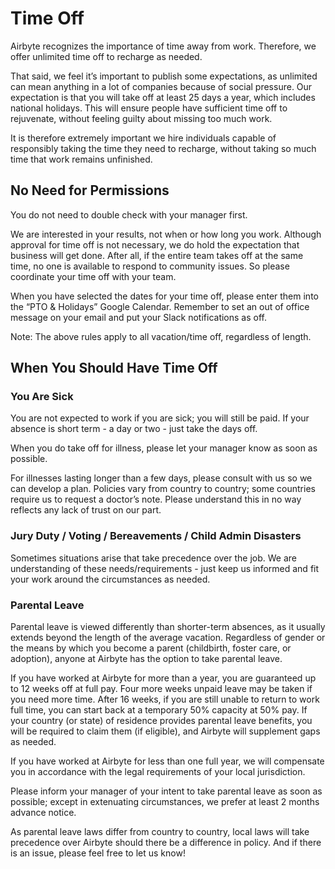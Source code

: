 # Time Off

Airbyte recognizes the importance of time away from work. Therefore, we offer unlimited time off to recharge as needed. 

That said, we feel it’s important to publish some expectations, as unlimited can mean anything in a lot of companies because of social pressure. Our expectation is that you will take off at least 25 days a year, which includes national holidays. This will ensure people have sufficient time off to rejuvenate, without feeling guilty about missing too much work.

It is therefore extremely important we hire individuals capable of responsibly taking the time they need to recharge, without taking so much time that work remains unfinished. 

## No Need for Permissions

You do not need to double check with your manager first. 

We are interested in your results, not when or how long you work. Although approval for time off is not necessary, we do hold the expectation that business will get done. After all, if the entire team takes off at the same time, no one is available to respond to community issues. So please coordinate your time off with your team.

When you have selected the dates for your time off, please enter them into the “PTO & Holidays” Google Calendar. Remember to set an out of office message on your email and put your Slack notifications as off.

Note: The above rules apply to all vacation/time off, regardless of length. 

## When You Should Have Time Off

### You Are Sick

You are not expected to work if you are sick; you will still be paid. If your absence is short term - a day or two - just take the days off.

When you do take off for illness, please let your manager know as soon as possible.

For illnesses lasting longer than a few days, please consult with us so we can develop a plan. Policies vary from country to country; some countries require us to request a doctor’s note. Please understand this in no way reflects any lack of trust on our part. 

### Jury Duty / Voting / Bereavements / Child Admin Disasters

Sometimes situations arise that take precedence over the job. We are understanding of these needs/requirements -  just keep us informed and fit your work around the circumstances as  needed.

### Parental Leave

Parental leave is viewed differently than shorter-term absences, as it usually extends beyond the length of the average vacation. Regardless of gender or the means by which you become a parent \(childbirth, foster care, or adoption\), anyone at Airbyte has the option to take parental leave.

If you have worked at Airbyte for more than a year, you are guaranteed up to 12 weeks off at full pay. Four more weeks unpaid leave may be taken if you need more time. After 16 weeks, if you are still unable to return to work full time, you can start back at a temporary 50% capacity at 50% pay. If your country \(or state\) of residence provides parental leave benefits, you will be required to claim them \(if eligible\), and Airbyte will supplement gaps as needed.

If you have worked at Airbyte for less than one full year, we will compensate you in accordance with the legal requirements of your local jurisdiction.

Please inform your manager of your intent to take parental leave as soon as possible; except in extenuating circumstances, we prefer at least 2 months advance notice.

As parental leave laws differ from country to country, local laws will take precedence over Airbyte should there be a difference in policy. And if there is an issue, please feel free to let us know!  


